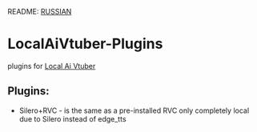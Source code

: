 README: [RUSSIAN](README_RU.md)
# LocalAiVtuber-Plugins
plugins for [Local Ai Vtuber](https://github.com/0Xiaohei0/LocalAIVtuber)


## Plugins:
- Silero+RVC - is the same as a pre-installed RVC only completely local due to Silero instead of edge_tts
